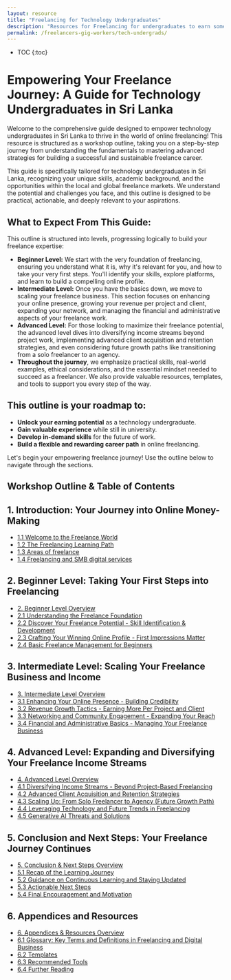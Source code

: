 ```yaml
---
layout: resource
title: "Freelancing for Technology Undergraduates"
description: "Resources for Freelancing for undergraduates to earn some extra money while in the univercity."
permalink: /freelancers-gig-workers/tech-undergrads/
---
```


* TOC
{:toc}

# Empowering Your Freelance Journey: A Guide for Technology Undergraduates in Sri Lanka

Welcome to the comprehensive guide designed to empower technology undergraduates in Sri Lanka to thrive in the world of online freelancing\! This resource is structured as a workshop outline, taking you on a step-by-step journey from understanding the fundamentals to mastering advanced strategies for building a successful and sustainable freelance career.

This guide is specifically tailored for technology undergraduates in Sri Lanka, recognizing your unique skills, academic background, and the opportunities within the local and global freelance markets. We understand the potential and challenges you face, and this outline is designed to be practical, actionable, and deeply relevant to your aspirations.

## What to Expect From This Guide:

This outline is structured into levels, progressing logically to build your freelance expertise:

  * **Beginner Level:** We start with the very foundation of freelancing, ensuring you understand what it is, why it's relevant for you, and how to take your very first steps. You'll identify your skills, explore platforms, and learn to build a compelling online profile.
  * **Intermediate Level:** Once you have the basics down, we move to scaling your freelance business. This section focuses on enhancing your online presence, growing your revenue per project and client, expanding your network, and managing the financial and administrative aspects of your freelance work.
  * **Advanced Level:**  For those looking to maximize their freelance potential, the advanced level dives into diversifying income streams beyond project work, implementing advanced client acquisition and retention strategies, and even considering future growth paths like transitioning from a solo freelancer to an agency.
  * **Throughout the journey**, we emphasize practical skills, real-world examples, ethical considerations, and the essential mindset needed to succeed as a freelancer.  We also provide valuable resources, templates, and tools to support you every step of the way.

## This outline is your roadmap to:

  * **Unlock your earning potential** as a technology undergraduate.
  * **Gain valuable experience** while still in university.
  * **Develop in-demand skills** for the future of work.
  * **Build a flexible and rewarding career path** in online freelancing.

Let's begin your empowering freelance journey\! Use the outline below to navigate through the sections.

## Workshop Outline & Table of Contents

## 1. Introduction: Your Journey into Online Money-Making

  * [1.1 Welcome to the Freelance World](./1-1-welcome-freelance-world/)
  * [1.2 The Freelancing Learning Path](./1-2-freelancing-learning-path/)
  * [1.3 Areas of freelance](./1-3-areas-of-freelance/)
  * [1.4 Freelancing and SMB digital services](./1-4-freelance-smb-digital-services/)

## 2. Beginner Level: Taking Your First Steps into Freelancing

  * [2. Beginner Level Overview](./2-beginner-level/)
  * [2.1 Understanding the Freelance Foundation](./2-1-freelance-foundation/)
  * [2.2 Discover Your Freelance Potential - Skill Identification & Development](./2-2-discover-freelance-potential/)
  * [2.3 Crafting Your Winning Online Profile - First Impressions Matter](./2-3-winning-online-profile/)
  * [2.4 Basic Freelance Management for Beginners](./2-4-basic-freelance-management/)

## 3. Intermediate Level: Scaling Your Freelance Business and Income

  * [3. Intermediate Level Overview](./3-intermediate-level/)
  * [3.1 Enhancing Your Online Presence - Building Credibility](./3-1-enhance-online-presence/)
  * [3.2 Revenue Growth Tactics - Earning More Per Project and Client](./3-2-revenue-growth-tactics/)
  * [3.3 Networking and Community Engagement - Expanding Your Reach](./3-3-networking-community-engagement/)
  * [3.4 Financial and Administrative Basics - Managing Your Freelance Business](./3-4-financial-admin-basics/)

## 4. Advanced Level: Expanding and Diversifying Your Freelance Income Streams

  * [4. Advanced Level Overview](./4-advanced-level/)
  * [4.1 Diversifying Income Streams - Beyond Project-Based Freelancing](./4-1-diversify-income-streams/)
  * [4.2 Advanced Client Acquisition and Retention Strategies](./4-2-advanced-client-acquisition/)
  * [4.3 Scaling Up: From Solo Freelancer to Agency (Future Growth Path)](./4-3-scaling-solo-to-agency/)
  * [4.4 Leveraging Technology and Future Trends in Freelancing](./4-4-leveraging-technology-trends/)
  * [4.5 Generative AI Threats and Solutions](./4-5-genai-threats-and-solutions/)


  

## 5. Conclusion and Next Steps: Your Freelance Journey Continues

  * [5. Conclusion & Next Steps Overview](./5-conclusion-next-steps/)
  * [5.1 Recap of the Learning Journey](./5-1-recap-learning-journey/)
  * [5.2 Guidance on Continuous Learning and Staying Updated](./5-2-continuous-learning-updates/)
  * [5.3 Actionable Next Steps](./5-3-actionable-next-steps/)
  * [5.4 Final Encouragement and Motivation](./5-4-final-encouragement-motivation/)

## 6. Appendices and Resources

  * [6. Appendices & Resources Overview](./6-appendices-resources/)
  * [6.1 Glossary: Key Terms and Definitions in Freelancing and Digital Business](./6-1-glossary/)
  * [6.2 Templates](./6-2-templates/)
  * [6.3 Recommended Tools](./6-3-recommended-tools/)
  * [6.4 Further Reading](./6-4-further-reading/)


